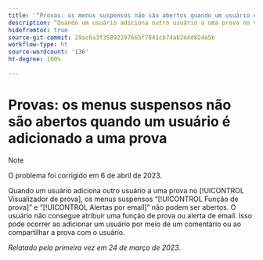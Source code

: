 ```yaml
---
title: '“Provas: os menus suspensos não são abertos quando um usuário é adicionado a uma prova”'
description: “Quando um usuário adiciona outro usuário a uma prova no Visualizador de prova, os menus suspensos Função de prova e Alertas de email não podem ser abertos. O usuário não consegue atribuir uma função de prova ou alerta de email. Isso pode ocorrer ao adicionar um usuário por meio de um comentário ou ao compartilhar a prova com o usuário.”
hidefromtoc: true
source-git-commit: 29ac6a3f35892297665f7841cb74ab2d4d824e5b
workflow-type: ht
source-wordcount: '136'
ht-degree: 100%

---
```



# Provas: os menus suspensos não são abertos quando um usuário é adicionado a uma prova

>[!NOTE]
>
>O problema foi corrigido em 6 de abril de 2023.

<!--This article is on WF and WFP TOCs-->

Quando um usuário adiciona outro usuário a uma prova no [!UICONTROL Visualizador de prova], os menus suspensos “[!UICONTROL Função de prova]” e “[!UICONTROL Alertas por email]” não podem ser abertos. O usuário não consegue atribuir uma função de prova ou alerta de email. Isso pode ocorrer ao adicionar um usuário por meio de um comentário ou ao compartilhar a prova com o usuário.

_Relatado pela primeira vez em 24 de março de 2023._

